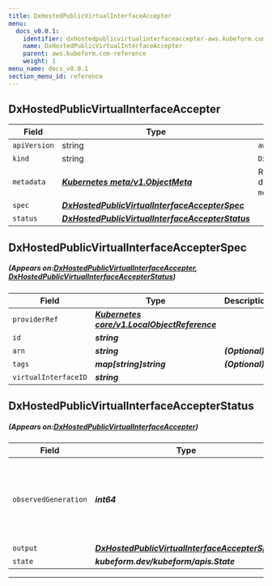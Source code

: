 ```yaml
---
title: DxHostedPublicVirtualInterfaceAccepter
menu:
  docs_v0.0.1:
    identifier: dxhostedpublicvirtualinterfaceaccepter-aws.kubeform.com
    name: DxHostedPublicVirtualInterfaceAccepter
    parent: aws.kubeform.com-reference
    weight: 1
menu_name: docs_v0.0.1
section_menu_id: reference
---
```


## DxHostedPublicVirtualInterfaceAccepter
| Field | Type | Description |
| ------ | ----- | ----------- |
| `apiVersion` | string | `aws.kubeform.com/v1alpha1` |
|    `kind` | string | `DxHostedPublicVirtualInterfaceAccepter` |
| `metadata` | ***[Kubernetes meta/v1.ObjectMeta](https://kubernetes.io/docs/reference/generated/kubernetes-api/v1.13/#objectmeta-v1-meta)***|Refer to the Kubernetes API documentation for the fields of the `metadata` field.|
| `spec` | ***[DxHostedPublicVirtualInterfaceAccepterSpec](#DxHostedPublicVirtualInterfaceAccepterSpec)***||
| `status` | ***[DxHostedPublicVirtualInterfaceAccepterStatus](#DxHostedPublicVirtualInterfaceAccepterStatus)***||
## DxHostedPublicVirtualInterfaceAccepterSpec
##### (Appears on:[DxHostedPublicVirtualInterfaceAccepter](#DxHostedPublicVirtualInterfaceAccepter), [DxHostedPublicVirtualInterfaceAccepterStatus](#DxHostedPublicVirtualInterfaceAccepterStatus))
| Field | Type | Description |
| ------ | ----- | ----------- |
| `providerRef` | ***[Kubernetes core/v1.LocalObjectReference](https://kubernetes.io/docs/reference/generated/kubernetes-api/v1.13/#localobjectreference-v1-core)***||
| `id` | ***string***||
| `arn` | ***string***| ***(Optional)*** |
| `tags` | ***map[string]string***| ***(Optional)*** |
| `virtualInterfaceID` | ***string***||
## DxHostedPublicVirtualInterfaceAccepterStatus
##### (Appears on:[DxHostedPublicVirtualInterfaceAccepter](#DxHostedPublicVirtualInterfaceAccepter))
| Field | Type | Description |
| ------ | ----- | ----------- |
| `observedGeneration` | ***int64***| ***(Optional)*** Resource generation, which is updated on mutation by the API Server.|
| `output` | ***[DxHostedPublicVirtualInterfaceAccepterSpec](#DxHostedPublicVirtualInterfaceAccepterSpec)***| ***(Optional)*** |
| `state` | ***kubeform.dev/kubeform/apis.State***| ***(Optional)*** |
---
